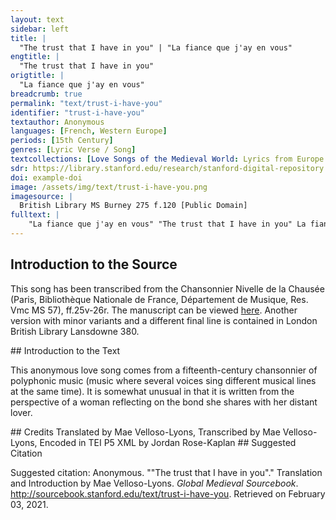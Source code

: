 ```yaml
---
layout: text
sidebar: left
title: |
  "The trust that I have in you" | "La fiance que j'ay en vous"
engtitle: |
  "The trust that I have in you"
origtitle: |
  "La fiance que j'ay en vous"
breadcrumb: true
permalink: "text/trust-i-have-you"
identifier: "trust-i-have-you"
textauthor: Anonymous
languages: [French, Western Europe]
periods: [15th Century]
genres: [Lyric Verse / Song]
textcollections: [Love Songs of the Medieval World: Lyrics from Europe and Asia]
sdr: https://library.stanford.edu/research/stanford-digital-repository 
doi: example-doi 
image: /assets/img/text/trust-i-have-you.png
imagesource: |
  British Library MS Burney 275 f.120 [Public Domain]
fulltext: |
    "La fiance que j'ay en vous" "The trust that I have in you" La fiance que j'ay en vous The trust that I have in you Mon amy sans ung autre eslire my love, without wanting to choose anyone else, Me fait oublier le martire makes me forget the torture Que Jay et tout mon grant courroux that I suffer and all my great anguish. Car une foiz nous verrons nous For one day we will see each other Mais quest ce qui le me fait dire But what is it that tells me that? La fiance The trust Pardieu voire et maugre tous By God! Truly, despite all Ceulx qui ont voulu contredire those who wanted to deny it, Autre que dieu ne nous puet nuyre no one but God can do us harm Car a ce Jay tout mon recours because all my strength comes from this: La fiance The trust 
---
```

## Introduction to the Source 
<p>This song has been transcribed from the Chansonnier Nivelle de la Chausée (Paris, Bibliothèque Nationale de France, Département de Musique, Res. Vmc MS 57), ff.25v-26r. The manuscript can be viewed <a href="https://gallica.bnf.fr/ark:/12148/btv1b55007270r/f50.item">here</a>. Another version with minor variants and a different final line is contained in London British Library Lansdowne 380.</p>
## Introduction to the Text 
<p>This anonymous love song comes from a fifteenth-century chansonnier of polyphonic music (music where several voices sing different musical lines at the same time). It is somewhat unusual in that it is written from the perspective of a woman reflecting on the bond she shares with her distant lover.</p>
## Credits
Translated by Mae Velloso-Lyons, Transcribed by Mae Velloso-Lyons, 
Encoded in TEI P5 XML by Jordan Rose-Kaplan
## Suggested Citation
<p>Suggested citation: Anonymous.  ""The trust that I have in you"." Translation and Introduction by Mae Velloso-Lyons. <em>Global Medieval Sourcebook</em>. <a href="http://sourcebook.stanford.edu/text/trust-i-have-you">http://sourcebook.stanford.edu/text/trust-i-have-you</a>. Retrieved on February 03, 2021.</p>
